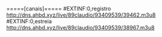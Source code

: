 =====[canais]=====
#EXTINF:0,registro
http://dns.ahbd.xyz/live/89claudio/93409539/39462.m3u8
#EXTINF:0,estreia
http://dns.ahbd.xyz/live/89claudio/93409539/38967.m3u8
